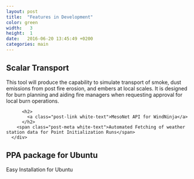 ```yaml
---
layout: post
title:  "Features in Development"
color: green
width:   3
height:  1
date:   2016-06-20 13:45:49 +0200
categories: main
---
```



<div class="col col-6">
  <div class="block purple">
      <div class="block-body height-1">
          <span class="post-meta white-text"></span>
          <h2>
            <a class="post-link white-text">Scalar Transport</a>
          </h2>
        <span class="post-meta white-text">This tool will produce the capability to simulate transport of smoke, dust emissions from post fire erosion, and embers at local scales. It is designed for burn planning and aiding fire managers when requesting approval for local burn operations. </span>
      </div>
  </div>
</div>
<div class="col col-6">
  <div class="block blue">
      <div class="block-body height-1">

          <h2>
            <a class="post-link white-text">MesoNet API for WindNinja</a>
          </h2>
        <span class="post-meta white-text">Automated Fetching of weather station data for Point Initialization Runs</span>
      </div>
  </div>
</div>
<div class="col col-6">
  <div class="block red">
      <div class="block-body height-1">
          <span class="post-meta white-text"></span>
          <h2>
            <a class="post-link white-text">PPA package for Ubuntu</a>
          </h2>
          <span class="post-meta white-text">Easy Installation for Ubuntu</span>
      </div>
  </div>
</div>
